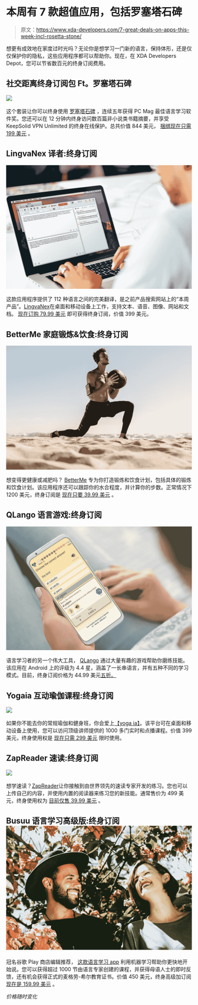 # 本周有 7 款超值应用，包括罗塞塔石碑

> 原文：<https://www.xda-developers.com/7-great-deals-on-apps-this-week-incl-rosetta-stone/>

想更有成效地在家度过时光吗？无论你是想学习一门新的语言，保持体形，还是仅仅保护你的隐私，这些应用程序都可以帮助你。现在，在 XDA Developers Depot，您可以节省数百元的终身订阅费用。

## **社交距离终身订阅包 Ft。罗塞塔石碑**

![](img/2a40120a33bb675aef29a03c4e257930.png)

这个套装让你可以终身使用 [罗塞塔石碑](https://depot.xda-developers.com/sales/the-social-distancing-lifetime-subscription-bundle-ft-rosetta-stone-2?utm_source=xda-developers.com&utm_medium=referral&utm_campaign=the-social-distancing-lifetime-subscription-bundle-ft-rosetta-stone-2&utm_term=scsf-437955&utm_content=a0x1P000004YVQxQAO&scsonar=1) ，连续五年获得 PC Mag 最佳语言学习软件奖。您还可以在 12 分钟内终身访问数百篇非小说类书籍摘要，并享受 KeepSolid VPN Unlimited 的终身在线保护。总共价值 844 美元， [捆绑现在只需 199 美元](https://depot.xda-developers.com/sales/the-social-distancing-lifetime-subscription-bundle-ft-rosetta-stone-2?utm_source=xda-developers.com&utm_medium=referral&utm_campaign=the-social-distancing-lifetime-subscription-bundle-ft-rosetta-stone-2&utm_term=scsf-437955&utm_content=a0x1P000004YVQxQAO&scsonar=1) 。

## **LingvaNex 译者:终身订阅**

**![](img/6a104317a5242d693ee1d02d17598653.png)**

这款应用程序提供了 112 种语言之间的完美翻译，是之前产品搜索网站上的“本周产品”。[LingvaNex](https://depot.xda-developers.com/sales/lingvanex-translator-lifetime-subscription?utm_source=xda-developers.com&utm_medium=referral&utm_campaign=lingvanex-translator-lifetime-subscription&utm_term=scsf-437956&utm_content=a0x1P000004YVQxQAO&scsonar=1)在桌面和移动设备上工作，支持文本、语音、图像、网站和文档。 [现在订购 79.99 美元](https://depot.xda-developers.com/sales/lingvanex-translator-lifetime-subscription?utm_source=xda-developers.com&utm_medium=referral&utm_campaign=lingvanex-translator-lifetime-subscription&utm_term=scsf-437956&utm_content=a0x1P000004YVQxQAO&scsonar=1) 即可获得终身订阅，价值 399 美元。

## **BetterMe 家庭锻炼&饮食:终身订阅**

**![](img/d72b65779288cf6907bcf2ee1ffafa0f.png)**

想变得更健康或减肥吗？ [BetterMe](https://depot.xda-developers.com/sales/betterme-lifetime-subscription?utm_source=xda-developers.com&utm_medium=referral&utm_campaign=betterme-lifetime-subscription&utm_term=scsf-437958&utm_content=a0x1P000004YVQxQAO&scsonar=1) 专为你打造锻炼和饮食计划，包括具体的锻炼和饮食计划。该应用程序还可以跟踪你的水合程度，并计算你的步数。正常情况下 1200 美元，终身订阅是 [现在只要 39.99 美元](https://depot.xda-developers.com/sales/betterme-lifetime-subscription?utm_source=xda-developers.com&utm_medium=referral&utm_campaign=betterme-lifetime-subscription&utm_term=scsf-437958&utm_content=a0x1P000004YVQxQAO&scsonar=1) 。

## **QLango 语言游戏:终身订阅**

**![](img/75166b8df47da814c3201e21d89c2917.png)**

语言学习者的另一个伟大工具， [QLango](https://depot.xda-developers.com/sales/qlango-language-games-lifetime?utm_source=xda-developers.com&utm_medium=referral&utm_campaign=qlango-language-games-lifetime&utm_term=scsf-437959&utm_content=a0x1P000004YVQxQAO&scsonar=1) 通过大量有趣的游戏帮助你磨练技能。该应用在 Android 上的评级为 4.4 星，涵盖了一长串语言，并有五种不同的学习模式。目前，终身订阅价格为 44.99 美元[五折。](https://depot.xda-developers.com/sales/qlango-language-games-lifetime?utm_source=xda-developers.com&utm_medium=referral&utm_campaign=qlango-language-games-lifetime&utm_term=scsf-437959&utm_content=a0x1P000004YVQxQAO&scsonar=1)

## **Yogaia 互动瑜伽课程:终身订阅**

**![](img/fb6722d306fb92399896fa32d2dc06c9.png)**

如果你不能去你的常规瑜伽和健身班，你会爱上[【yoga ia】](https://depot.xda-developers.com/sales/lifetime-of-yogaia?utm_source=xda-developers.com&utm_medium=referral&utm_campaign=lifetime-of-yogaia&utm_term=scsf-437960&utm_content=a0x1P000004YVQxQAO&scsonar=1)。该平台可在桌面和移动设备上使用，您可以访问顶级讲师提供的 1000 多门实时和点播课程。价值 399 美元，终身使用权是 [现在只需 299 美元](https://depot.xda-developers.com/sales/lifetime-of-yogaia?utm_source=xda-developers.com&utm_medium=referral&utm_campaign=lifetime-of-yogaia&utm_term=scsf-437960&utm_content=a0x1P000004YVQxQAO&scsonar=1) 限时使用。

## ZapReader 速读:终身订阅

**![](img/a007eb99d663f2385a47676e23719f98.png)**

想学速读？[ZapReader](https://depot.xda-developers.com/sales/zapreader-lifetime-subscription?utm_source=xda-developers.com&utm_medium=referral&utm_campaign=zapreader-lifetime-subscription&utm_term=scsf-437962&utm_content=a0x1P000004YVQxQAO&scsonar=1)让你接触到由世界领先的速读专家开发的练习。您也可以上传自己的内容，并使用内置的阅读器来练习您的新技能。通常售价为 499 美元，终身使用权为 [目前仅售 39.99 美元](https://depot.xda-developers.com/sales/zapreader-lifetime-subscription?utm_source=xda-developers.com&utm_medium=referral&utm_campaign=zapreader-lifetime-subscription&utm_term=scsf-437962&utm_content=a0x1P000004YVQxQAO&scsonar=1) 。

## **Busuu 语言学习高级版:终身订阅![](img/f7584c058d636e7135be3d0a5b658207.png)**

冠名谷歌 Play 商店编辑推荐， [这款语言学习 app](https://depot.xda-developers.com/sales/busuu-language-learning-premium-plus-lifetime-subscription?utm_source=xda-developers.com&utm_medium=referral&utm_campaign=busuu-language-learning-premium-plus-lifetime-subscription&utm_term=scsf-437966&utm_content=a0x1P000004YVQxQAO&scsonar=1) 利用机器学习帮助你更快地开始说。您可以获得超过 1000 节由语言专家创建的课程，并获得母语人士的即时反馈，还有机会获得正式的麦格劳-希尔教育证书。价值 450 美元，终身高级加订阅 [现在是 159.99 美元](https://depot.xda-developers.com/sales/busuu-language-learning-premium-plus-lifetime-subscription?utm_source=xda-developers.com&utm_medium=referral&utm_campaign=busuu-language-learning-premium-plus-lifetime-subscription&utm_term=scsf-437966&utm_content=a0x1P000004YVQxQAO&scsonar=1) 。

*价格随时变化*
